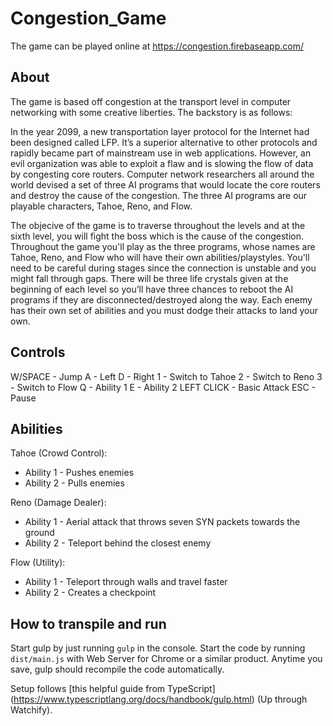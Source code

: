 # Congestion_Game

The game can be played online at https://congestion.firebaseapp.com/

## About

The game is based off congestion at the transport level in computer networking with some creative liberties. The backstory is as follows:

In the year 2099, a new transportation layer protocol for the Internet had been designed called LFP. It’s a superior alternative to other protocols and rapidly became part of mainstream use in web applications. However, an evil organization was able to exploit a flaw and is slowing the flow of data by congesting core routers. Computer network researchers all around the world devised a set of three AI programs that would locate the core routers and destroy the cause of the congestion. The three AI programs are our playable characters, Tahoe, Reno, and Flow.

The objecive of the game is to traverse throughout the levels and at the sixth level, you will fight the boss which is the cause of the congestion. Throughout the game you'll play as the three programs, whose names are Tahoe, Reno, and Flow who will have their own abilities/playstyles. You'll need to be careful during stages since the connection is unstable and you might fall through gaps. There will be three life crystals given at the beginning of each level so you’ll have three chances to reboot the AI programs if they are disconnected/destroyed along the way. Each enemy has their own set of abilities and you must dodge their attacks to land your own.

## Controls

W/SPACE - Jump 
A - Left 
D - Right 
1 - Switch to Tahoe 
2 - Switch to Reno 
3 - Switch to Flow
Q - Ability 1 
E - Ability 2 
LEFT CLICK - Basic Attack 
ESC - Pause 

## Abilities

Tahoe (Crowd Control): 
- Ability 1 - Pushes enemies
- Ability 2 - Pulls enemies

Reno (Damage Dealer): 
- Ability 1 - Aerial attack that throws seven SYN packets towards the ground
- Ability 2 - Teleport behind the closest enemy

Flow (Utility): 
- Ability 1 - Teleport through walls and travel faster
- Ability 2 - Creates a checkpoint

## How to transpile and run

Start gulp by just running `gulp` in the console. Start the code by running `dist/main.js` with Web Server for Chrome or a similar product. Anytime you save, gulp should recompile the code automatically.

Setup follows [this helpful guide from TypeScript] (https://www.typescriptlang.org/docs/handbook/gulp.html) (Up through Watchify).
